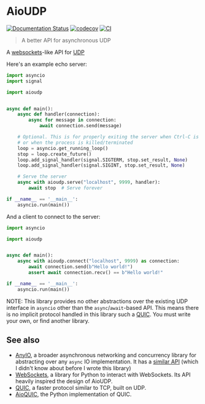 # AioUDP

[![Documentation Status](https://readthedocs.org/projects/aioudp/badge/?version=latest)](https://aioudp.readthedocs.io/en/latest/?badge=latest) [![codecov](https://codecov.io/gh/ThatXliner/aioudp/branch/main/graph/badge.svg?token=xZ7HVG8Owm)](https://codecov.io/gh/ThatXliner/aioudp) [![CI](https://github.com/ThatXliner/aioudp/actions/workflows/ci.yml/badge.svg?branch=main)](https://github.com/ThatXliner/aioudp/actions/workflows/ci.yml)

> A better API for asynchronous UDP

A [websockets](https://websockets.readthedocs.io/en/stable/index.html)-like API for [UDP](https://en.wikipedia.org/wiki/User_Datagram_Protocol)

Here's an example echo server:

```py
import asyncio
import signal

import aioudp


async def main():
    async def handler(connection):
        async for message in connection:
            await connection.send(message)

    # Optional. This is for properly exiting the server when Ctrl-C is pressed
    # or when the process is killed/terminated
    loop = asyncio.get_running_loop()
    stop = loop.create_future()
    loop.add_signal_handler(signal.SIGTERM, stop.set_result, None)
    loop.add_signal_handler(signal.SIGINT, stop.set_result, None)

    # Serve the server
    async with aioudp.serve("localhost", 9999, handler):
        await stop  # Serve forever

if __name__ == '__main__':
    asyncio.run(main())
```

And a client to connect to the server:

```py
import asyncio

import aioudp


async def main():
    async with aioudp.connect("localhost", 9999) as connection:
        await connection.send(b"Hello world!")
        assert await connection.recv() == b"Hello world!"

if __name__ == '__main__':
    asyncio.run(main())
```

NOTE: This library provides no other abstractions over the existing UDP interface in `asyncio` other than the `async`/`await`-based API. This means there is no implicit protocol handled in this library such a [QUIC](https://en.wikipedia.org/wiki/QUIC). You must write your own, or find another library.

## See also

- [AnyIO](https://anyio.readthedocs.io/en/stable/index.html), a broader asynchronous networking and concurrency library for abstracting over any `async` IO implementation. It has a [similar API](https://anyio.readthedocs.io/en/stable/networking.html#working-with-udp-sockets) (which I didn't know about before I wrote this library)
- [WebSockets](https://websockets.readthedocs.io/en/stable/), a library for Python to interact with WebSockets. Its API heavily inspired the design of AioUDP.
- [QUIC](https://en.wikipedia.org/wiki/QUIC), a faster protocol similar to TCP, built on UDP.
- [AioQUIC](https://github.com/aiortc/aioquic), the Python implementation of QUIC.
